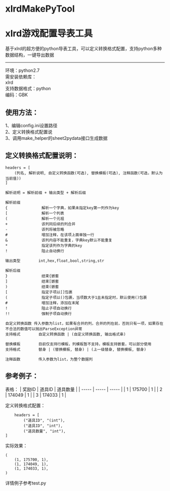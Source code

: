 # xlrdMakePyTool  
# xlrd游戏配置导表工具  
基于xlrd的超方便的python导表工具，可以定义转换格式配置，支持python多种数据结构，一键导出数据
****
 
环境：python2.7  
需安装依赖库：  
xlrd  
支持数据格式：python  
 编码：GBK

使用方法：  
----
1、编辑config.ini设置路径  
2、定义转换格式配置说  
3、调用make_helper的sheet2pydata接口生成数据  



定义转换格式配置说明：
----
```
headers = [  
	(列名, 解析说明, 自定义转换函数(可选), 替换模板(可选), 注释函数(可选，默认为当前值))  
]

解析说明 = 解析前缀 + 输出类型 + 解析后缀  

解析前缀	 
{               解析一个字典，如果未指定key第一列作为key  
[				解析一个列表  
(				解析一个元祖  
+				该列同后续的列合并  
-				该列将被忽略  
#				增加注释，在该项上面单独一行  
&				该列内容不能重复，字典key默认不能重复  
*				指定该列作为字典的key  
!				阻止自动换行  

输出类型		int,hex,float,bool,string,str  

解析后缀  
}				结束{嵌套  
]				结束[嵌套  
)				结束(嵌套  
[				指定子项以[]包裹  
(				指定子项以()包裹，当项数大于1且未指定时，默认使用()包裹  
#				增加注释，添加在末尾  
!				阻止子项自动换行  
!!				强制子项自动换行  

自定义转换函数	传入参数为list，如果有合并的列，合并的列在前，否则只有一项，如果存在不合法的数值可以抛出ParseException异常  
支持格式		自定义转换函数 | (自定义转换函数, 输出格式串)  

替换模板		目前仅支持行模板，列模板暂不支持，模板支持嵌套，可以部分使用  
支持格式		替身 | (替换模板, 替身) | (上一级替身, 替换模板, 替身)  

注释函数		传入参数为list，为整个数据列  
```


参考例子：
----

表格：
| 奖励ID | 道具ID | 道具数量 | 
| ----- | ----- | ----- | 
| 1 | 175700 | 1 | 
| 2 | 174049 | 1 | 
| 3 | 174033 | 1 | 

定义转换格式配置：
```
	headers = [
		("道具ID", "(int"),
		("道具ID", "int"),
		("道具数量", "int"),
]
```
实际效果：
```
(
    (1, 175700, 1),
    (1, 174049, 1),
    (1, 174033, 1),
)
```


详情例子参考test.py
